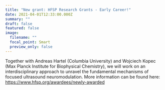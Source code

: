 ```yaml
---
title: "New grant: HFSP Research Grants - Early Career!"
date: 2021-04-01T12:33:00.000Z
summary: ""
draft: false
featured: false
image:
  filename: ""
  focal_point: Smart
  preview_only: false
---
```

Together with Andreas Hartel (Columbia University) and Wojciech Kopec (Max Planck Institute for Biophysical Chemistry), we will work on an interdisciplinary approach to unravel the fundamental mechanisms of focused ultrasound neuromodulation. More information can be found here: https://www.hfsp.org/awardees/newly-awarded
